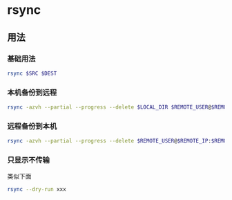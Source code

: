 # rsync

## 用法

### 基础用法

```sh
rsync $SRC $DEST
```

### 本机备份到远程

```sh
rsync -azvh --partial --progress --delete $LOCAL_DIR $REMOTE_USER@$REMOTE_IP:$REMOTE_DIR
```

### 远程备份到本机

```sh
rsync -azvh --partial --progress --delete $REMOTE_USER@$REMOTE_IP:$REMOTE_DIR $LOCAL_DIR
```

### 只显示不传输

类似下面

```sh
rsync --dry-run xxx
```
